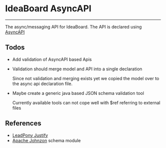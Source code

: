 # IdeaBoard AsyncAPI
---

The async/messaging API for IdeaBoard. The API is declared
using [AsyncAPI](https://www.asyncapi.com/)

## Todos
- Add validation of AsyncAPI based Apis
- Validation should merge model and API into a single 
declaration
    
    Since not validation and merging exists yet we copied
    the model over to the async api declaration file.
    
- Maybe create a generic java based JSON schema validation 
tool

    Currently available tools can not cope well with
    $ref referring to external files
    
## References
- [LeadPony Justify](https://github.com/leadpony/justify)
- [Apache Johnzon](https://johnzon.apache.org/) schema module
